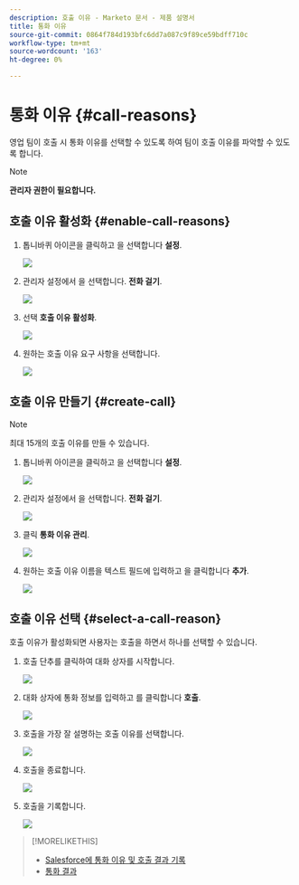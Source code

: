 ```yaml
---
description: 호출 이유 - Marketo 문서 - 제품 설명서
title: 통화 이유
source-git-commit: 0864f784d193bfc6dd7a087c9f89ce59bdff710c
workflow-type: tm+mt
source-wordcount: '163'
ht-degree: 0%

---
```


# 통화 이유 {#call-reasons}

영업 팀이 호출 시 통화 이유를 선택할 수 있도록 하여 팀이 호출 이유를 파악할 수 있도록 합니다.

>[!NOTE]
>
>**관리자 권한이 필요합니다.**

## 호출 이유 활성화 {#enable-call-reasons}

1. 톱니바퀴 아이콘을 클릭하고 을 선택합니다 **설정**.

   ![](assets/call-reasons-1.png)

1. 관리자 설정에서 을 선택합니다. **전화 걸기**.

   ![](assets/call-reasons-2.png)

1. 선택 **호출 이유 활성화**.

   ![](assets/call-reasons-3.png)

1. 원하는 호출 이유 요구 사항을 선택합니다.

   ![](assets/call-reasons-4.png)

## 호출 이유 만들기 {#create-call}

>[!NOTE]
>
>최대 15개의 호출 이유를 만들 수 있습니다.

1. 톱니바퀴 아이콘을 클릭하고 을 선택합니다 **설정**.

   ![](assets/call-reasons-5.png)

1. 관리자 설정에서 을 선택합니다. **전화 걸기**.

   ![](assets/call-reasons-6.png)

1. 클릭 **통화 이유 관리**.

   ![](assets/call-reasons-7.png)

1. 원하는 호출 이유 이름을 텍스트 필드에 입력하고 을 클릭합니다 **추가**.

   ![](assets/call-reasons-8.png)

## 호출 이유 선택 {#select-a-call-reason}

호출 이유가 활성화되면 사용자는 호출을 하면서 하나를 선택할 수 있습니다.

1. 호출 단추를 클릭하여 대화 상자를 시작합니다.

   ![](assets/call-reasons-9.png)

1. 대화 상자에 통화 정보를 입력하고 를 클릭합니다 **호출**.

   ![](assets/call-reasons-10.png)

1. 호출을 가장 잘 설명하는 호출 이유를 선택합니다.

   ![](assets/call-reasons-11.png)

1. 호출을 종료합니다.

   ![](assets/call-reasons-12.png)

1. 호출을 기록합니다.

   ![](assets/call-reasons-13.png)

>[!MORELIKETHIS]
>
>* [Salesforce에 통화 이유 및 호출 결과 기록](/help/marketo/product-docs/marketo-sales-insight/actions/phone/log-call-reasons-and-call-outcomes-to-salesforce.md)
>* [통화 결과](/help/marketo/product-docs/marketo-sales-insight/actions/phone/call-outcomes.md)


